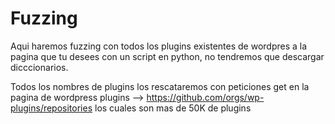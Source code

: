 # Fuzzing
Aqui haremos fuzzing con todos los plugins existentes de wordpres a la pagina que tu desees con un script en python, no tendremos que descargar dicccionarios.

Todos los nombres de plugins los rescataremos con peticiones get en la pagina de wordpress plugins --> https://github.com/orgs/wp-plugins/repositories los cuales son mas de 50K de plugins 
